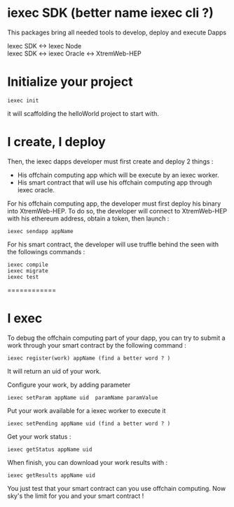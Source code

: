 iexec SDK (better name iexec cli ?)
=======================

This packages bring all needed tools to develop, deploy and execute Dapps

Iexec SDK <-> Iexec Node <br>
Iexec SDK <-> iexec Oracle <-> XtremWeb-HEP


Initialize your project
===============

```
iexec init
```

it will scaffolding the helloWorld project to start with.


I create, I deploy
===============

Then, the iexec dapps developer must first create and deploy 2 things :
- His offchain computing app which will be execute by an iexec worker.
- His smart contract that will use his offchain computing app through iexec oracle.

For his offchain computing app, the developer must first deploy his binary into XtremWeb-HEP. To do so, the developer will connect to XtremWeb-HEP with his ethereum address, obtain a token, then launch :

```
iexec sendapp appName
```

For his smart contract, the developer will use truffle behind the seen with the followings commands :

```
iexec compile
iexec migrate
iexec test
```


============

I exec
============

To debug the offchain computing part of your dapp, you can try to submit a work through your smart contract by the following command :
```
iexec register(work) appName (find a better word ? )
```
It will return an uid of your work.

Configure your work, by adding parameter
```
iexec setParam appName uid  paramName paramValue
```
Put your work available for a iexec worker to execute it
```
iexec setPending appName uid (find a better word ? )
```

Get your work status :
```
iexec getStatus appName uid
```

When finish, you can download your work results with  :

```
iexec getResults appName uid
```

You just test that your smart contract can you use offchain computing.
Now sky's the limit for you and your smart contract !
